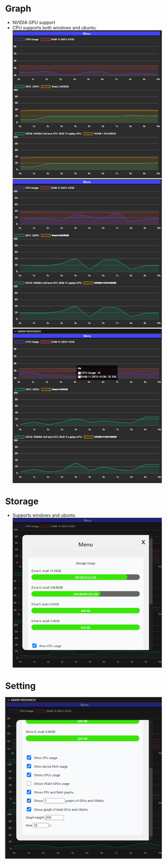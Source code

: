 # Graph
- NVIDIA GPU support
- CPU supports both windows and ubuntu.
![NVIDIA Monitor](images/1.png)
![NVIDIA Monitor](images/2.png)
![NVIDIA Monitor](images/5.png)

# Storage 
- Supports windows and ubuntu
![NVIDIA Monitor](images/3.png)
# Setting
![NVIDIA Monitor](images/4.png)
